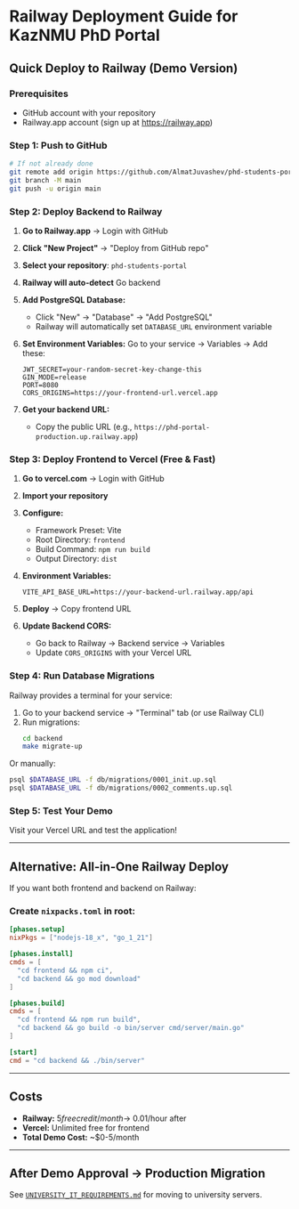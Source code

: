 # Railway Deployment Guide for KazNMU PhD Portal

## Quick Deploy to Railway (Demo Version)

### Prerequisites
- GitHub account with your repository
- Railway.app account (sign up at https://railway.app)

### Step 1: Push to GitHub

```bash
# If not already done
git remote add origin https://github.com/AlmatJuvashev/phd-students-portal.git
git branch -M main
git push -u origin main
```

### Step 2: Deploy Backend to Railway

1. **Go to Railway.app** → Login with GitHub
2. **Click "New Project"** → "Deploy from GitHub repo"
3. **Select your repository**: `phd-students-portal`
4. **Railway will auto-detect** Go backend

5. **Add PostgreSQL Database:**
   - Click "New" → "Database" → "Add PostgreSQL"
   - Railway will automatically set `DATABASE_URL` environment variable

6. **Set Environment Variables:**
   Go to your service → Variables → Add these:
   ```
   JWT_SECRET=your-random-secret-key-change-this
   GIN_MODE=release
   PORT=8080
   CORS_ORIGINS=https://your-frontend-url.vercel.app
   ```

7. **Get your backend URL:**
   - Copy the public URL (e.g., `https://phd-portal-production.up.railway.app`)

### Step 3: Deploy Frontend to Vercel (Free & Fast)

1. **Go to vercel.com** → Login with GitHub
2. **Import your repository**
3. **Configure:**
   - Framework Preset: Vite
   - Root Directory: `frontend`
   - Build Command: `npm run build`
   - Output Directory: `dist`
   
4. **Environment Variables:**
   ```
   VITE_API_BASE_URL=https://your-backend-url.railway.app/api
   ```

5. **Deploy** → Copy frontend URL

6. **Update Backend CORS:**
   - Go back to Railway → Backend service → Variables
   - Update `CORS_ORIGINS` with your Vercel URL

### Step 4: Run Database Migrations

Railway provides a terminal for your service:

1. Go to your backend service → "Terminal" tab (or use Railway CLI)
2. Run migrations:
   ```bash
   cd backend
   make migrate-up
   ```

Or manually:
```bash
psql $DATABASE_URL -f db/migrations/0001_init.up.sql
psql $DATABASE_URL -f db/migrations/0002_comments.up.sql
```

### Step 5: Test Your Demo

Visit your Vercel URL and test the application!

---

## Alternative: All-in-One Railway Deploy

If you want both frontend and backend on Railway:

### Create `nixpacks.toml` in root:

```toml
[phases.setup]
nixPkgs = ["nodejs-18_x", "go_1_21"]

[phases.install]
cmds = [
  "cd frontend && npm ci",
  "cd backend && go mod download"
]

[phases.build]
cmds = [
  "cd frontend && npm run build",
  "cd backend && go build -o bin/server cmd/server/main.go"
]

[start]
cmd = "cd backend && ./bin/server"
```

---

## Costs

- **Railway:** $5 free credit/month → ~$0.01/hour after
- **Vercel:** Unlimited free for frontend
- **Total Demo Cost:** ~$0-5/month

---

## After Demo Approval → Production Migration

See [`UNIVERSITY_IT_REQUIREMENTS.md`](./UNIVERSITY_IT_REQUIREMENTS.md) for moving to university servers.
